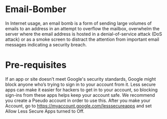 # Email-Bomber
In Internet usage, an email bomb is a form of sending large volumes of emails to an address in an attempt to overflow the mailbox, overwhelm the server where the email address is hosted in a denial-of-service attack (DoS attack) or as a smoke screen to distract the attention from important email messages indicating a security breach.

# Pre-requisites
If an app or site doesn’t meet Google's security standards, Google might block anyone who’s trying to sign in to your account from it. Less secure apps can make it easier for hackers to get in to your account, so blocking sign-ins from these apps helps keep your account safe. We recommend you create a Pseudo account in order to use this. 
After you make your Account, go to https://myaccount.google.com/lesssecureapps and set Allow Less Secure Apps turned to Off.
